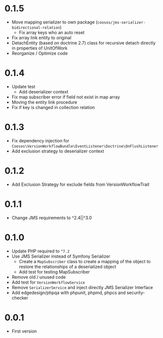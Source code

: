 # 0.1.5

* Move mapping serializer to own package (``coosos/jms-serializer-bidirectional-relation``)
  * Fix array keys who an auto reset
* Fix array link entity to original
* DetachEntity (based on doctrine 2.7) class for recursive detach directly in properties of UnitOfWork
* Reorganize / Optimize code

# 0.1.4

* Update test
  * Add deserializer context
* Fix map subscriber error if field not exist in map array
* Moving the entity link procedure
* Fix if key is changed in collection relation

# 0.1.3

* Fix dependency injection for ``Coosos\VersionWorkflowBundle\EventListener\Doctrine\OnFlushListener``
* Add exclusion strategy to deserializer context

# 0.1.2

* Add Exclusion Strategy for exclude fields from VersionWorkflowTrait

# 0.1.1

* Change JMS requirements to ^2.4||^3.0

# 0.1.0

* Update PHP required to ``^7.2``
* Use JMS Serializer instead of Symfony Serializer
    * Create a ``MapSubscriber`` class to create a mapping of the object to
      restore the relationships of a deserialized object
    * Add test for testing MapSubscriber
* Remove old / unused code
* Add test for ``VersionWorkflowService``
* Remove ``SerializerService`` and inject directly JMS Serializer Interface
* Add edgedesign/phpqa with phpunit, phpmd, phpcs and security-checker

# 0.0.1

* First version
